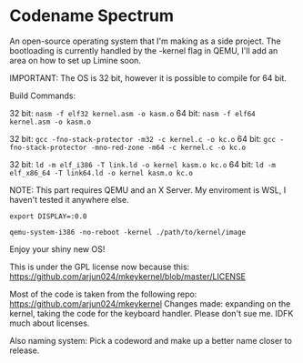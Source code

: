# Codename Spectrum
An open-source operating system that I'm making as a side project. The bootloading is currently handled by the -kernel flag in QEMU, I'll add an area on how to set up Limine soon. 

IMPORTANT: The OS is 32 bit, however it is possible to compile for 64 bit.

Build Commands:

32 bit: ```nasm -f elf32 kernel.asm -o kasm.o``` 64 bit: ```nasm -f elf64 kernel.asm -o kasm.o```

32 bit: ```gcc -fno-stack-protector -m32 -c kernel.c -o kc.o``` 64 bit: ```gcc -fno-stack-protector -mno-red-zone -m64 -c kernel.c -o kc.o```

32 bit: ```ld -m elf_i386 -T link.ld -o kernel kasm.o kc.o``` 64 bit: ```ld -m elf_x86_64 -T link64.ld -o kernel kasm.o kc.o```




NOTE: This part requires QEMU and an X Server. My enviroment is WSL, I haven't tested it anywhere else.

```export DISPLAY=:0.0```

```qemu-system-i386 -no-reboot -kernel ./path/to/kernel/image``` 

Enjoy your shiny new OS!


This is under the GPL license now because this: https://github.com/arjun024/mkeykernel/blob/master/LICENSE

Most of the code is taken from the following repo: https://github.com/arjun024/mkeykernel
Changes made: expanding on the kernel, taking the code for the keyboard handler.
Please don't sue me. IDFK much about licenses.

Also naming system: Pick a codeword and make up a better name closer to release.
